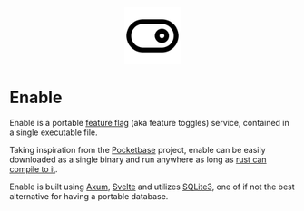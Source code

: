 <div align="center">
  <img src="https://github.com/viktormarinho/enable/blob/main/static/enable.png" alt="Enable" style="height: 100px;" />
</div>

# Enable

Enable is a portable [feature flag](https://launchdarkly.com/blog/what-are-feature-flags/) (aka feature toggles) service, contained in a single executable file.

Taking inspiration from the [Pocketbase](https://pocketbase.io/) project, enable can be easily
downloaded as a single binary and run anywhere as long as [rust can compile to it](https://doc.rust-lang.org/nightly/rustc/platform-support.html).

Enable is built using [Axum](https://github.com/tokio-rs/axum), [Svelte](https://svelte.dev/) and utilizes [SQLite3](https://www.sqlite.org/index.html), 
one of if not the best alternative for having a portable database.
